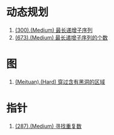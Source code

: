 # 动态规划

1. [(300).(Medium) 最长递增子序列][300]
2. [(673).(Medium) 最长递增子序列的个数][673]

# 图

1. [(Meituan).(Hard) 穿过含有黑洞的区域][Meituan1]

# 指针

1. [(287).(Medium) 寻找重复数][287]


[300]: ../dynamicprogramming/E300_Medium_LongestIncreasingSubsequence.java
[Meituan1]: ../graph/Meituan_Hard_ThroughRegionContainingBlackHoles.java
[673]: ../dynamicprogramming/E673_Medium_NumbeOfLongestIncreasingSubsequence.java
[287]: ../pointer/E287_Medium_FindTheDuplicateNumber.java